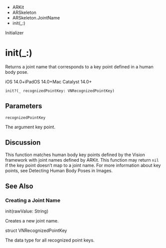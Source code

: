 

- ARKit
- ARSkeleton
- ARSkeleton.JointName
-  init(\_:) 

Initializer

# init(\_:)

Returns a joint name that corresponds to a key point defined in a human body pose.

iOS 14.0+iPadOS 14.0+Mac Catalyst 14.0+

``` source
init?(_ recognizedPointKey: VNRecognizedPointKey)
```

## Parameters 

`recognizedPointKey`  

The argument key point.

## Discussion

This function matches human body key points defined by the Vision framework with joint names defined by ARKit. This function may return `nil` if the key point doesn’t map to a joint name. For more information about key points, see Detecting Human Body Poses in Images.

## See Also

### Creating a Joint Name

init(rawValue: String)

Creates a new joint name.

struct VNRecognizedPointKey

The data type for all recognized point keys.

